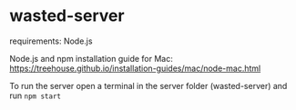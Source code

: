 # wasted-server

requirements:
Node.js

Node.js and npm installation guide for Mac: https://treehouse.github.io/installation-guides/mac/node-mac.html


To run the server open a terminal in the server folder (wasted-server) and run `npm start`
